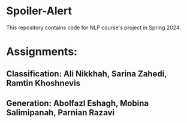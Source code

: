 # Spoiler-Alert
This repository contains code for NLP course's project in Spring  2024.
# Assignments:
## Classification: Ali Nikkhah, Sarina Zahedi, Ramtin Khoshnevis
## Generation: Abolfazl Eshagh, Mobina Salimipanah, Parnian Razavi
